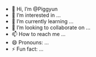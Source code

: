 - 👋 Hi, I’m @Piggyun
- 👀 I’m interested in ...
- 🌱 I’m currently learning ...
- 💞️ I’m looking to collaborate on ...
- 📫 How to reach me ...
- 😄 Pronouns: ...
- ⚡ Fun fact: ...

<!---
Piggyun/Piggyun is a ✨ special ✨ repository because its `README.md` (this file) appears on your GitHub profile.
You can click the Preview link to take a look at your changes.
--->
